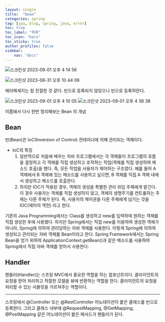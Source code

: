```yaml
---
layout: single
title:  "bean"
categories: spring
tag: [jpa, blog, spring, java, error]
toc: true
toc_label: "목록"
toc_icon: "bars"
toc_sticky: true
author_profiles: false
sidebar:
    nav: "docs"
---  
```



![스크린샷 2023-09-01 오후 4 14 56](https://github.com/5selny/5selny.github.io/assets/115622936/479bb5b9-2862-48e1-af6a-7ff94ce93060)

![스크린샷 2023-08-31 오후 10 44 06](https://github.com/5selny/5selny.github.io/assets/115622936/80f2cdd0-b668-4267-8038-d25c1fa7a2cb) 

에러메세지는 참 친절한 것 같다. 
빈으로 등록되지 않았으니 빈으로 등록하란다. 

![스크린샷 2023-09-01 오후 4 10 05](https://github.com/5selny/5selny.github.io/assets/115622936/d86a0625-d51d-409a-95de-6bf7f96f76a2)
![스크린샷 2023-09-01 오후 4 38 38](https://github.com/5selny/5selny.github.io/assets/115622936/2fa23e49-2995-4cb2-98a4-a6431d7a2891)



이쯤돼서 다시 한번 정리해보는 Bean 의 개념 
## Bean 
빈(Bean)은 IoC(Inversion of Control) 컨테이너에 의해 관리되는 객체이다. 

- IoC의 특징
  1. 일반적으로 처음에 배우는 자바 프로그램에서는 각 객체들이 프로그램의 흐름을 결정하고 각 객체를 직접 생성하고 조작하는 작업(객체를 직접 생성하여 메소드 호출)을 했다.
  즉, 모든 작업을 사용자가 제어하는 구조였다. 예를 들어 A 객체에서 B 객체에 있는 메소드를 사용하고 싶으면, B 객체를 직접 A 객체 내에서 생성하고 메소드를 호출한다.
  2. 하지만 IOC가 적용된 경우, 객체의 생성을 특별한 관리 위임 주체에게 맡긴다. 이 경우 사용자는 객체를 직접 생성하지 않고, 객체의 생명주기를 컨트롤하는 주체는 다른 주체가 된다.
  즉, 사용자의 제어권을 다른 주체에게 넘기는 것을 IOC(제어의 역전) 라고 한다.

기존의 Java Programming에서는 Class를 생성하고 new를 입력하여 원하는 객체를 직접 생성한 후에 사용했다.
하지만 Spring에서는 직접 new를 이용하여 생성한 객체가 아니라, Spring에 의하여 관리당하는 자바 객체를 사용한다.
이렇게 Spring에 의하여 생성되고 관리되는 자바 객체를 Bean이라고 한다. Spring Framework에서는 Spring Bean을 얻기 위하여 
ApplicationContext.getBean()과 같은 메소드를 사용하여 Spring에서 직접 자바 객체를 얻어서 사용한다.

## Handler 
핸들러(Handler)는 스프링 MVC에서 중요한 역할을 하는 컴포넌트이다. 
클라이언트의 요청을 받아 처리하고 적절한 모델을 뷰에 반환하는 역할을 한다. 
클라이언트의 요청을 처리할 수 있는 서블릿을 가르쳐주는 역할이다. 

---
스프링에서 @Controller 또는 @RestController 어노테이션이 붙은 클래스를 빈으로 등록한다. 
그리고 클래스 내부에 @RequestMapping, @GetMapping, @PostMapping 같은 어노테이션이 붙은 메서드가 핸들러가 된다. 


